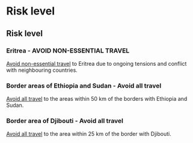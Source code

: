 # Risk level

## Risk level

### Eritrea - AVOID NON-ESSENTIAL TRAVEL

[Avoid non-essential travel](#levels "Risk Levels") to Eritrea due to ongoing tensions and conflict with neighbouring countries.

### Border areas of Ethiopia and Sudan - Avoid all travel

[Avoid all travel](#levels "Risk Levels") to the areas within 50 km of the borders with Ethiopia and Sudan.

### Border area of Djibouti - Avoid all travel

[Avoid all travel](#levels "Risk Levels") to the area within 25 km of the border with Djibouti.